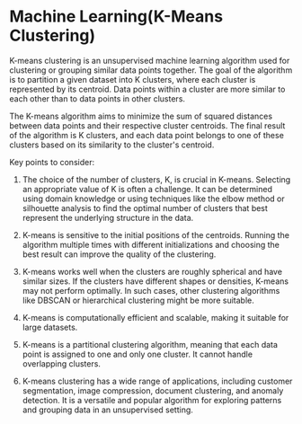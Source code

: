 # Machine Learning(K-Means Clustering)

K-means clustering is an unsupervised machine learning algorithm used for clustering or grouping similar data points together. The goal of the algorithm is to partition a given dataset into K clusters, where each cluster is represented by its centroid. Data points within a cluster are more similar to each other than to data points in other clusters.

The K-means algorithm aims to minimize the sum of squared distances between data points and their respective cluster centroids. The final result of the algorithm is K clusters, and each data point belongs to one of these clusters based on its similarity to the cluster's centroid.

Key points to consider:

1. The choice of the number of clusters, K, is crucial in K-means. Selecting an appropriate value of K is often a challenge. It can be determined using domain knowledge or using techniques like the elbow method or silhouette analysis to find the optimal number of clusters that best represent the underlying structure in the data.

2. K-means is sensitive to the initial positions of the centroids. Running the algorithm multiple times with different initializations and choosing the best result can improve the quality of the clustering.

3. K-means works well when the clusters are roughly spherical and have similar sizes. If the clusters have different shapes or densities, K-means may not perform optimally. In such cases, other clustering algorithms like DBSCAN or hierarchical clustering might be more suitable.

4. K-means is computationally efficient and scalable, making it suitable for large datasets.

5. K-means is a partitional clustering algorithm, meaning that each data point is assigned to one and only one cluster. It cannot handle overlapping clusters.

6. K-means clustering has a wide range of applications, including customer segmentation, image compression, document clustering, and anomaly detection. It is a versatile and popular algorithm for exploring patterns and grouping data in an unsupervised setting.
